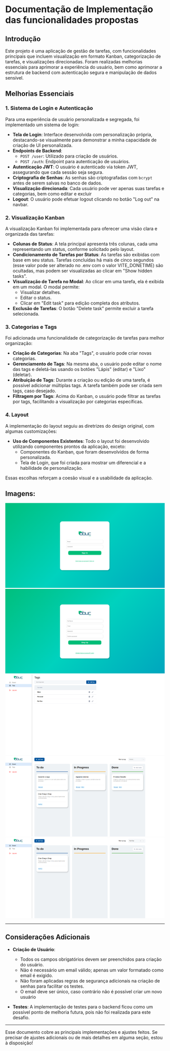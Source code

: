 
# Documentação de Implementação das funcionalidades propostas

## Introdução
Este projeto é uma aplicação de gestão de tarefas, com funcionalidades principais que incluem visualização em formato Kanban, categorização de tarefas, e visualizações direcionadas. Foram realizadas melhorias essenciais para aprimorar a experiência do usuário, bem como aprimorar a estrutura de backend com autenticação segura e manipulação de dados sensível.

## Melhorias Essenciais

### 1. Sistema de Login e Autenticação
Para uma experiência de usuário personalizada e segregada, foi implementado um sistema de login:

- **Tela de Login**: Interface desenvolvida com personalização própria, destacando-se visualmente para demonstrar a minha capacidade de criação de UI personalizada.
- **Endpoints de Backend**:
  - `POST /user`: Utilizado para criação de usuários.
  - `POST /auth`: Endpoint para autenticação de usuários.
- **Autenticação JWT**: O usuário é autenticado via token JWT, assegurando que cada sessão seja segura.
- **Criptografia de Senhas**: As senhas são criptografadas com `bcrypt` antes de serem salvas no banco de dados.
- **Visualização direcionada**: Cada usuário pode ver apenas suas tarefas e categorias, bem como editar e excluir
- **Logout**: O usuário pode efetuar logout clicando no botão "Log out" na navbar.

### 2. Visualização Kanban
A visualização Kanban foi implementada para oferecer uma visão clara e organizada das tarefas:

- **Colunas de Status**: A tela principal apresenta três colunas, cada uma representando um status, conforme solicitado pelo layout.
- **Condicionamento de Tarefas por Status**: As tarefas são exibidas com base em seu status. Tarefas concluídas há mais de cinco segundos (esse valor pode ser alterado no .env com o valor VITE_DONETIME) são ocultadas, mas podem ser visualizadas ao clicar em "Show hidden tasks".
- **Visualização de Tarefa no Modal**: Ao clicar em uma tarefa, ela é exibida em um modal. O modal permite:
  - Visualizar detalhes.
  - Editar o status.
  - Clicar em "Edit task" para edição completa dos atributos.
- **Exclusão de Tarefas**: O botão "Delete task" permite excluir a tarefa selecionada.

### 3. Categorias e Tags
Foi adicionada uma funcionalidade de categorização de tarefas para melhor organização:

- **Criação de Categorias**: Na aba "Tags", o usuário pode criar novas categorias.
- **Gerenciamento de Tags**: Na mesma aba, o usuário pode editar o nome das tags e deletá-las usando os botões "Lápis" (editar) e "Lixo" (deletar).
- **Atribuição de Tags**: Durante a criação ou edição de uma tarefa, é possível adicionar múltiplas tags. A tarefa também pode ser criada sem tags, caso desejado.
- **Filtragem por Tags**: Acima do Kanban, o usuário pode filtrar as tarefas por tags, facilitando a visualização por categorias específicas.

### 4. Layout
A implementação do layout seguiu as diretrizes do design original, com algumas customizações:

- **Uso de Componentes Existentes**: Todo o layout foi desenvolvido utilizando componentes prontos da aplicação, exceto:
  - Componentes do Kanban, que foram desenvolvidos de forma personalizada.
  - Tela de Login, que foi criada para mostrar um diferencial e a habilidade de personalização.
  
Essas escolhas reforçam a coesão visual e a usabilidade da aplicação.

## Imagens:
![Sign in screen](./doc-imgs/sigin.png)
![Sign up screen](./doc-imgs/signup.png)
![Tags screen](./doc-imgs/tags.png)
![Board screen](./doc-imgs/board.png)
![Board with filter screen](./doc-imgs/boardfilter.png)

---

## Considerações Adicionais

- **Criação de Usuário**:
  - Todos os campos obrigatórios devem ser preenchidos para criação do usuário.
  - Não é necessário um email válido; apenas um valor formatado como email é exigido.
  - Não foram aplicadas regras de segurança adicionais na criação de senhas para facilitar os testes.
  - O email deve ser único, caso contrário não é possível criar um novo usuário

- **Testes**: A implementação de testes para o backend ficou como um possível ponto de melhoria futura, pois não foi realizada para este desafio.

--- 

Esse documento cobre as principais implementações e ajustes feitos. Se precisar de ajustes adicionais ou de mais detalhes em alguma seção, estou à disposição!